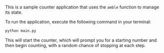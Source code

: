 This is a sample counter application that uses the `amble` function to manage its state.

To run the application, execute the following command in your terminal:

```bash
python main.py
```

This will start the counter, which will prompt you for a starting number and then begin counting, with a random chance of stopping at each step.
